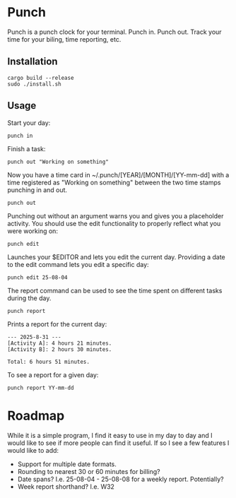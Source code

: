 # Punch

Punch is a punch clock for your terminal. Punch in. Punch out. Track your time for your biling, time reporting, etc.
## Installation

```console
cargo build --release
sudo ./install.sh
```

## Usage

Start your day:

```console
punch in
```

Finish a task:

```console
punch out "Working on something"
```

Now you have a time card in ~/.punch/[YEAR]/[MONTH]/[YY-mm-dd] with a time registered as "Working on something" between the two time stamps punching in and out.

```console
punch out
```

Punching out without an argument warns you and gives you a placeholder activity. You should use the edit functionality to properly reflect what you were working on:

```console
punch edit
```

Launches your $EDITOR and lets you edit the current day.
Providing a date to the edit command lets you edit a specific day:

```console
punch edit 25-08-04
```

The report command can be used to see the time spent on different tasks during the day.

```console
punch report
```
Prints a report for the current day:
```console
--- 2025-8-31 ---
[Activity A]: 4 hours 21 minutes.
[Activity B]: 2 hours 30 minutes.

Total: 6 hours 51 minutes.
```

To see a report for a given day:
```console
punch report YY-mm-dd
```


# Roadmap
While it is a simple program, I find it easy to use in my day to day and I would like to see if more people can find it useful. If so I see a few features I would like to add:
* Support for multiple date formats.
* Rounding to nearest 30 or 60 minutes for billing?
* Date spans? I.e. 25-08-04 - 25-08-08 for a weekly report. Potentially?
* Week report shorthand? I.e. W32
